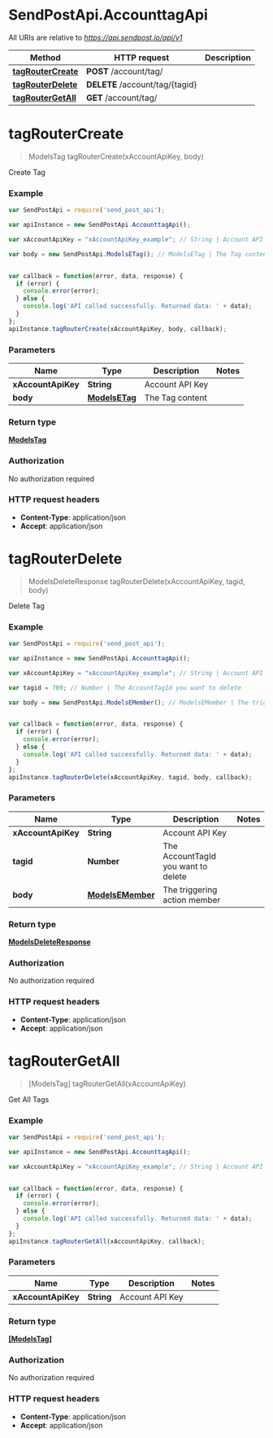 # SendPostApi.AccounttagApi

All URIs are relative to *https://api.sendpost.io/api/v1*

Method | HTTP request | Description
------------- | ------------- | -------------
[**tagRouterCreate**](AccounttagApi.md#tagRouterCreate) | **POST** /account/tag/ | 
[**tagRouterDelete**](AccounttagApi.md#tagRouterDelete) | **DELETE** /account/tag/{tagid} | 
[**tagRouterGetAll**](AccounttagApi.md#tagRouterGetAll) | **GET** /account/tag/ | 


<a name="tagRouterCreate"></a>
# **tagRouterCreate**
> ModelsTag tagRouterCreate(xAccountApiKey, body)



Create Tag 

### Example
```javascript
var SendPostApi = require('send_post_api');

var apiInstance = new SendPostApi.AccounttagApi();

var xAccountApiKey = "xAccountApiKey_example"; // String | Account API Key

var body = new SendPostApi.ModelsETag(); // ModelsETag | The Tag content


var callback = function(error, data, response) {
  if (error) {
    console.error(error);
  } else {
    console.log('API called successfully. Returned data: ' + data);
  }
};
apiInstance.tagRouterCreate(xAccountApiKey, body, callback);
```

### Parameters

Name | Type | Description  | Notes
------------- | ------------- | ------------- | -------------
 **xAccountApiKey** | **String**| Account API Key | 
 **body** | [**ModelsETag**](ModelsETag.md)| The Tag content | 

### Return type

[**ModelsTag**](ModelsTag.md)

### Authorization

No authorization required

### HTTP request headers

 - **Content-Type**: application/json
 - **Accept**: application/json

<a name="tagRouterDelete"></a>
# **tagRouterDelete**
> ModelsDeleteResponse tagRouterDelete(xAccountApiKey, tagid, body)



Delete Tag 

### Example
```javascript
var SendPostApi = require('send_post_api');

var apiInstance = new SendPostApi.AccounttagApi();

var xAccountApiKey = "xAccountApiKey_example"; // String | Account API Key

var tagid = 789; // Number | The AccountTagId you want to delete

var body = new SendPostApi.ModelsEMember(); // ModelsEMember | The triggering action member


var callback = function(error, data, response) {
  if (error) {
    console.error(error);
  } else {
    console.log('API called successfully. Returned data: ' + data);
  }
};
apiInstance.tagRouterDelete(xAccountApiKey, tagid, body, callback);
```

### Parameters

Name | Type | Description  | Notes
------------- | ------------- | ------------- | -------------
 **xAccountApiKey** | **String**| Account API Key | 
 **tagid** | **Number**| The AccountTagId you want to delete | 
 **body** | [**ModelsEMember**](ModelsEMember.md)| The triggering action member | 

### Return type

[**ModelsDeleteResponse**](ModelsDeleteResponse.md)

### Authorization

No authorization required

### HTTP request headers

 - **Content-Type**: application/json
 - **Accept**: application/json

<a name="tagRouterGetAll"></a>
# **tagRouterGetAll**
> [ModelsTag] tagRouterGetAll(xAccountApiKey)



Get All Tags 

### Example
```javascript
var SendPostApi = require('send_post_api');

var apiInstance = new SendPostApi.AccounttagApi();

var xAccountApiKey = "xAccountApiKey_example"; // String | Account API Key


var callback = function(error, data, response) {
  if (error) {
    console.error(error);
  } else {
    console.log('API called successfully. Returned data: ' + data);
  }
};
apiInstance.tagRouterGetAll(xAccountApiKey, callback);
```

### Parameters

Name | Type | Description  | Notes
------------- | ------------- | ------------- | -------------
 **xAccountApiKey** | **String**| Account API Key | 

### Return type

[**[ModelsTag]**](ModelsTag.md)

### Authorization

No authorization required

### HTTP request headers

 - **Content-Type**: application/json
 - **Accept**: application/json

